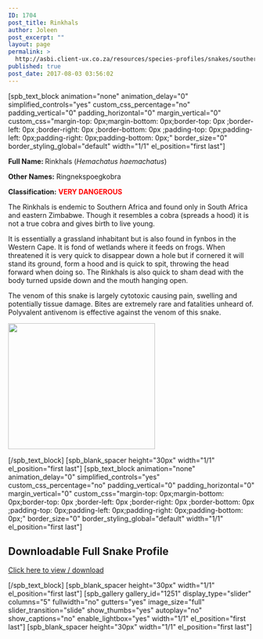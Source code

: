 ```yaml
---
ID: 1704
post_title: Rinkhals
author: Joleen
post_excerpt: ""
layout: page
permalink: >
  http://asbi.client-ux.co.za/resources/species-profiles/snakes/southern-africa/rinkhals/
published: true
post_date: 2017-08-03 03:56:02
---
```

[spb_text_block animation="none" animation_delay="0" simplified_controls="yes" custom_css_percentage="no" padding_vertical="0" padding_horizontal="0" margin_vertical="0" custom_css="margin-top: 0px;margin-bottom: 0px;border-top: 0px ;border-left: 0px ;border-right: 0px ;border-bottom: 0px ;padding-top: 0px;padding-left: 0px;padding-right: 0px;padding-bottom: 0px;" border_size="0" border_styling_global="default" width="1/1" el_position="first last"]

<strong>Full Name: </strong>Rinkhals (<em>Hemachatus haemachatus</em>)

<strong>Other Names:</strong> Ringnekspoegkobra

<strong>Classification:</strong> <span style="color: #ff0000;"><strong>VERY DANGEROUS</strong></span>

The Rinkhals is endemic to Southern Africa and found only in South Africa and eastern Zimbabwe. Though it resembles a cobra (spreads a hood) it is not a true cobra and gives birth to live young.

It is essentially a grassland inhabitant but is also found in fynbos in the Western Cape. It is fond of wetlands where it feeds on frogs. When threatened it is very quick to disappear down a hole but if cornered it will stand its ground, form a hood and is quick to spit, throwing the head forward when doing so. The Rinkhals is also quick to sham dead with the body turned upside down and the mouth hanging open.

The venom of this snake is largely cytotoxic causing pain, swelling and potentially tissue damage. Bites are extremely rare and fatalities unheard of. Polyvalent antivenom is effective against the venom of this snake.

<a href="http://asbi.client-ux.co.za/wp-content/uploads/2016/06/Rinkhals_DIST_web.jpg"><img class="alignnone wp-image-802 size-medium" src="http://asbi.client-ux.co.za/wp-content/uploads/2016/06/Rinkhals_DIST_web-300x257.jpg" width="300" height="257" /></a>

[/spb_text_block] [spb_blank_spacer height="30px" width="1/1" el_position="first last"] [spb_text_block animation="none" animation_delay="0" simplified_controls="yes" custom_css_percentage="no" padding_vertical="0" padding_horizontal="0" margin_vertical="0" custom_css="margin-top: 0px;margin-bottom: 0px;border-top: 0px ;border-left: 0px ;border-right: 0px ;border-bottom: 0px ;padding-top: 0px;padding-left: 0px;padding-right: 0px;padding-bottom: 0px;" border_size="0" border_styling_global="default" width="1/1" el_position="first last"]
<h2>Downloadable Full Snake Profile</h2>
<a href="http://asbi.client-ux.co.za/wp-content/uploads/2016/06/20170522_ASI_SP_Rinkhals_A4_DESKTOP.pdf" target="_blank">Click here to view / download</a>

[/spb_text_block] [spb_blank_spacer height="30px" width="1/1" el_position="first last"] [spb_gallery gallery_id="1251" display_type="slider" columns="5" fullwidth="no" gutters="yes" image_size="full" slider_transition="slide" show_thumbs="yes" autoplay="no" show_captions="no" enable_lightbox="yes" width="1/1" el_position="first last"] [spb_blank_spacer height="30px" width="1/1" el_position="first last"]